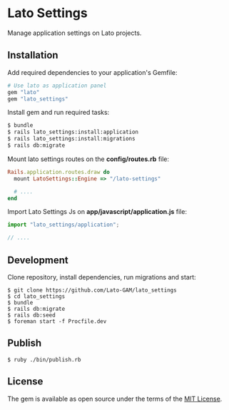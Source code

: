 # Lato Settings
Manage application settings on Lato projects.

## Installation
Add required dependencies to your application's Gemfile:

```ruby
# Use lato as application panel
gem "lato"
gem "lato_settings"
```

Install gem and run required tasks:

```bash
$ bundle
$ rails lato_settings:install:application
$ rails lato_settings:install:migrations
$ rails db:migrate
```

Mount lato settings routes on the **config/routes.rb** file:

```ruby
Rails.application.routes.draw do
  mount LatoSettings::Engine => "/lato-settings"

  # ....
end
```

Import Lato Settings Js on **app/javascript/application.js** file:
```js
import "lato_settings/application";

// ....
```

## Development

Clone repository, install dependencies, run migrations and start:

```shell
$ git clone https://github.com/Lato-GAM/lato_settings
$ cd lato_settings
$ bundle
$ rails db:migrate
$ rails db:seed
$ foreman start -f Procfile.dev
```

## Publish

```shell
$ ruby ./bin/publish.rb
```

## License
The gem is available as open source under the terms of the [MIT License](https://opensource.org/licenses/MIT).

